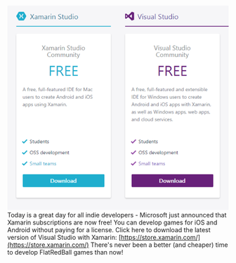 ![](/media/2016-03-img_56fd484a22144.png) Today is a great day for all indie developers - Microsoft just announced that Xamarin subscriptions are now free! You can develop games for iOS and Android without paying for a license. Click here to download the latest version of Visual Studio with Xamarin: [https://store.xamarin.com/](https://store.xamarin.com/) There's never been a better (and cheaper) time to develop FlatRedBall games than now!
